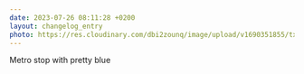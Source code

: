 ```yaml
---
date: 2023-07-26 08:11:28 +0200
layout: changelog_entry
photo: https://res.cloudinary.com/dbi2zounq/image/upload/v1690351855/txz54ypjclf9le9dtbuz.jpg
---
```

Metro stop with pretty blue
